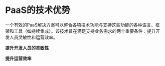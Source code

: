 # PaaS的技术优势

一个有效的PaaS解决方案可以整合各项技术功能与支持这些功能的各种语言、框架和工具（如持续集成）。该技术旨在满足支持业务需求的两个重要条件：提升开发人员灵敏性和运营效率。

**提升开发人员的灵敏性**

**提升运营效率**
